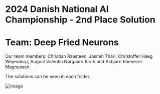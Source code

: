 # 2024 Danish National AI Championship  - 2nd Place Solution

# Team: Deep Fried Neurons

Our team members:
Christian Raasteen, Jasmin Thari, Christoffer Høeg Wejendorp, August Valentin Nørgaard Birch and Asbjørn Ebenezer Magnussen.

The solutions can be seen in each folder.

![image](https://github.com/user-attachments/assets/608b0289-1bd1-4bbb-a266-c2566a76af68)
